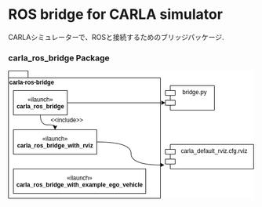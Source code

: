 # ROS bridge for CARLA simulator

CARLAシミュレーターで、ROSと接続するためのブリッジパッケージ.

### carla_ros_bridge Package

![carla_ros_bridge](./img/carla_ros_bridge.png#center "carla_ros_bridge")